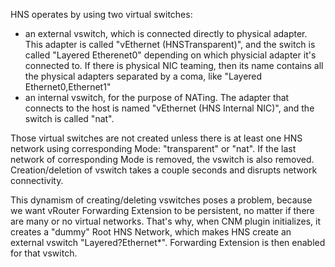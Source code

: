 HNS operates by using two virtual switches:

* an external vswitch, which is connected directly to physical adapter. This adapter is called "vEthernet (HNSTransparent)", and the switch is called "Layered Etherenet0" depending on which physicial adapter it's connected to. If there is physical NIC teaming, then its name contains all the physical adapters separated by a coma, like "Layered Ethernet0,Ethernet1"
* an internal vswitch, for the purpose of NATing. The adapter that connects to the host is named "vEthernet (HNS Internal NIC)", and the switch is called "nat".

Those virtual switches are not created unless there is at least one HNS network using corresponding Mode: "transparent" or "nat". If the last network of corresponding Mode is removed, the vswitch is also removed. Creation/deletion of vswitch takes a couple seconds and disrupts network connectivity.

This dynamism of creating/deleting vswitches poses a problem, because we want vRouter Forwarding Extension to be persistent, no matter if there are many or no virtual networks. That's why, when CNM plugin initializes, it creates a "dummy" Root HNS Network, which makes HNS create an external vswitch "Layered?Ethernet*". Forwarding Extension is then enabled for that vswitch.
